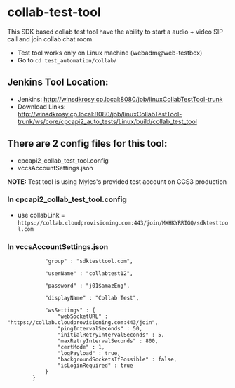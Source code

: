 # collab-test-tool
This SDK based collab test tool have the ability to start a audio + video SIP call and join collab chat room. 
  - Test tool works only on Linux machine (webadm@web-testbox)
  - Go to `cd test_automation/collab/`

## Jenkins Tool Location:
- Jenkins: http://winsdkrosy.cp.local:8080/job/linuxCollabTestTool-trunk
- Download Links: http://winsdkrosy.cp.local:8080/job/linuxCollabTestTool-trunk/ws/core/cpcapi2_auto_tests/Linux/build/collab_test_tool

## There are 2 config files for this tool:
 - cpcapi2_collab_test_tool.config
 - vccsAccountSettings.json


 **NOTE:**
 Test tool is using Myles's provided test account on CCS3 production </b>

### In cpcapi2_collab_test_tool.config
- use collabLink = `https://collab.cloudprovisioning.com:443/join/MXHKYRRIGQ/sdktesttool.com`

### In vccsAccountSettings.json
                "group" : "sdktesttool.com",

                "userName" : "collabtest12",

                "password" : "j01$amazEng",

                "displayName" : "Collab Test",

                "wsSettings" : {
                    "webSocketURL" : "https://collab.cloudprovisioning.com:443/join",
                    "pingIntervalSeconds" : 50,
                    "initialRetryIntervalSeconds" : 5,
                    "maxRetryIntervalSeconds" : 800,
                    "certMode" : 1,
                    "logPayload" : true,
                    "backgroundSocketsIfPossible" : false,
                    "isLoginRequired" : true
                }
            }


